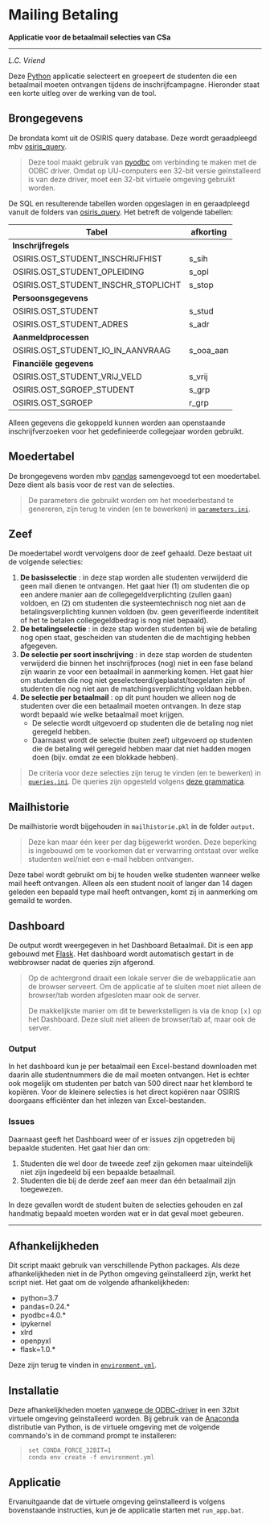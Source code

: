 # Mailing Betaling
**Applicatie voor de betaalmail selecties van CSa**
- - -
*L.C. Vriend*

Deze [Python](https://www.python.org/) applicatie selecteert en groepeert de studenten die een betaalmail moeten ontvangen tijdens de inschrijfcampagne. Hieronder staat een korte uitleg over de werking van de tool.

## Brongegevens
De brondata komt uit de OSIRIS query database. Deze wordt geraadpleegd mbv [osiris_query](https://github.com/uu-csa/osiris_query).

> Deze tool maakt gebruik van [pyodbc](https://github.com/mkleehammer/pyodbc/wiki) om verbinding te maken met de ODBC driver. Omdat op UU-computers een 32-bit versie geïnstalleerd is van deze driver, moet een 32-bit virtuele omgeving gebruikt worden.

De SQL en resulterende tabellen worden opgeslagen in en geraadpleegd vanuit de folders van [osiris_query](https://github.com/uu-csa/osiris_query). Het betreft de volgende tabellen:

| Tabel                               | afkorting |
| ----------------------------------- | --------- |
| **Inschrijfregels**                 |           |
| OSIRIS.OST_STUDENT_INSCHRIJFHIST    | s_sih     |
| OSIRIS.OST_STUDENT_OPLEIDING        | s_opl     |
| OSIRIS.OST_STUDENT_INSCHR_STOPLICHT | s_stop    |
| **Persoonsgegevens**                |           |
| OSIRIS.OST_STUDENT                  | s_stud    |
| OSIRIS.OST_STUDENT_ADRES            | s_adr     |
| **Aanmeldprocessen**                |           |
| OSIRIS.OST_STUDENT_IO_IN_AANVRAAG   | s_ooa_aan |
| **Financiële gegevens**             |           |
| OSIRIS.OST_STUDENT_VRIJ_VELD        | s_vrij    |
| OSIRIS.OST_SGROEP_STUDENT           | s_grp     |
| OSIRIS.OST_SGROEP                   | r_grp     |

Alleen gegevens die gekoppeld kunnen worden aan openstaande inschrijfverzoeken voor het gedefinieerde collegejaar worden gebruikt.

## Moedertabel
De brongegevens worden mbv [pandas](https://pandas.pydata.org/) samengevoegd tot een moedertabel. Deze dient als basis voor de rest van de selecties.

> De parameters die gebruikt worden om het moederbestand te genereren, zijn terug te vinden (en te bewerken) in [`parameters.ini`](https://github.com/uu-csa/mailing_betaling/blob/master/parameters.ini).

## Zeef
De moedertabel wordt vervolgens door de zeef gehaald. Deze bestaat uit de volgende selecties:

1. **De basisselectie** : in deze stap worden alle studenten verwijderd die geen mail dienen te ontvangen. Het gaat hier (1) om studenten die op een andere manier aan de collegegeldverplichting (zullen gaan) voldoen, en (2) om studenten die systeemtechnisch nog niet aan de betalingsverplichting kunnen voldoen (bv. geen geverifieerde indentiteit of het te betalen collegegeldbedrag is nog niet bepaald).
1. **De betalingselectie** : in deze stap worden studenten bij wie de betaling nog open staat, gescheiden van studenten die de machtiging hebben afgegeven.
1. **De selectie per soort inschrijving** : in deze stap worden de studenten verwijderd die binnen het inschrijfproces (nog) niet in een fase beland zijn waarin ze voor een betaalmail in aanmerking komen. Het gaat hier om studenten die nog niet geselecteerd/geplaatst/toegelaten zijn of studenten die nog niet aan de matchingsverplichting voldaan hebben.
1. **De selectie per betaalmail** : op dit punt houden we alleen nog de studenten over die een betaalmail moeten ontvangen. In deze stap wordt bepaald wie welke betaalmail moet krijgen. 
    * De selectie wordt uitgevoerd op studenten die de betaling nog niet geregeld hebben.
    * Daarnaast wordt de selectie (buiten zeef) uitgevoerd op studenten die de betaling wél geregeld hebben maar dat niet hadden mogen doen (bijv. omdat ze een blokkade hebben).

> De criteria voor deze selecties zijn terug te vinden (en te bewerken) in [`queries.ini`](https://github.com/uu-csa/mailing_betaling/blob/master/queries.ini). De queries zijn opgesteld volgens [deze grammatica](https://pandas.pydata.org/pandas-docs/stable/user_guide/indexing.html#indexing-query).

## Mailhistorie
De mailhistorie wordt bijgehouden in `mailhistorie.pkl` in de folder `output`.

> Deze kan maar één keer per dag bijgewerkt worden. Deze beperking is ingebouwd om te voorkomen dat er verwarring ontstaat over welke studenten wel/niet een e-mail hebben ontvangen.

Deze tabel wordt gebruikt om bij te houden welke studenten wanneer welke mail heeft ontvangen. Alleen als een student nooit of langer dan 14 dagen geleden een bepaald type mail heeft ontvangen, komt zij in aanmerking om gemaild te worden.

## Dashboard
De output wordt weergegeven in het Dashboard Betaalmail. Dit is een app gebouwd met [Flask](http://flask.pocoo.org/). Het dashboard wordt automatisch gestart in de webbrowser nadat de queries zijn afgerond.

> Op de achtergrond draait een lokale server die de webapplicatie aan de browser serveert. Om de applicatie af te sluiten moet niet alleen de browser/tab worden afgesloten maar ook de server.
>
>De makkelijkste manier om dit te bewerkstelligen is via de knop `[x]` op het Dashboard. Deze sluit niet alleen de browser/tab af, maar ook de server.

### Output
In het dashboard kun je per betaalmail een Excel-bestand downloaden met daarin alle studentnummers die de mail moeten ontvangen. Het is echter ook mogelijk om studenten per batch van 500 direct naar het klembord te kopiëren. Voor de kleinere selecties is het direct kopiëren naar OSIRIS doorgaans efficiënter dan het inlezen van Excel-bestanden.

### Issues
Daarnaast geeft het Dashboard weer of er issues zijn opgetreden bij bepaalde studenten. Het gaat hier dan om:

1. Studenten die wel door de tweede zeef zijn gekomen maar uiteindelijk niet zijn ingedeeld bij een bepaalde betaalmail.
1. Studenten die bij de derde zeef aan meer dan één betaalmail zijn toegewezen.

In deze gevallen wordt de student buiten de selecties gehouden en zal handmatig bepaald moeten worden wat er in dat geval moet gebeuren.

- - -

## Afhankelijkheden

Dit script maakt gebruik van verschillende Python packages. Als deze afhankelijkheden niet in de Python omgeving geïnstalleerd zijn, werkt het script niet. Het gaat om de volgende afhankelijkheden:

- python=3.7
- pandas=0.24.*
- pyodbc=4.0.*
- ipykernel
- xlrd
- openpyxl
- flask=1.0.*

Deze zijn terug te vinden in [`environment.yml`](https://github.com/uu-csa/mailing_betaling/blob/master/environment.yml).

## Installatie
Deze afhankelijkheden moeten [vanwege de ODBC-driver](https://github.com/uu-csa/mailing_betaling#brongegevens) in een 32bit virtuele omgeving geïnstalleerd worden. Bij gebruik van de [Anaconda](https://www.anaconda.com/distribution/) distributie van Python, is de virtuele omgeving met de volgende commando's in de command prompt te installeren:

> `set CONDA_FORCE_32BIT=1`  
> `conda env create -f environment.yml`

## Applicatie
Ervanuitgaande dat de virtuele omgeving geïnstalleerd is volgens bovenstaande instructies, kun je de applicatie starten met `run_app.bat`.
